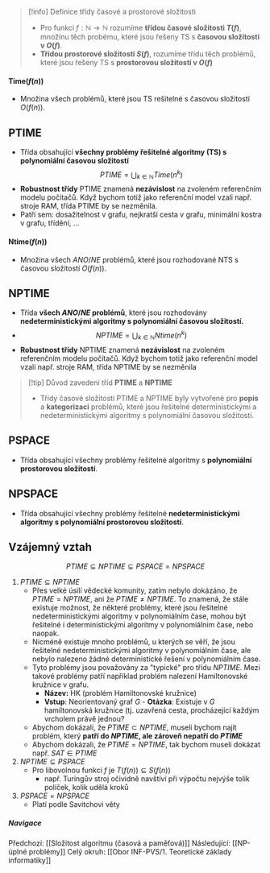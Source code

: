 >[!info] Definice třídy časové a prostorové složitosti
>- Pro funkci $f: \mathbb{N} \rightarrow \mathbb{N}$ rozumíme **třídou časové složitosti $T(f)$**, množinu těch probému, které jsou řešeny TS s **časovou složitostí v $O(f)$**.
>- **Třídou prostorové složitosti $S(f)$**, rozumíme třídu těch problémů, které jsou řešeny TS s **prostorovou složitostí v $O(f)$**

#### Time$(f(n))$
- Množina všech problémů, které jsou TS rešitelné s časovou složitostí $O(f(n))$.

## PTIME
- Třída obsahující **všechny problémy řešitelné algoritmy (TS) s polynomiální časovou složitostí** $$PTIME = \bigcup_{k \in \mathbb{N}} Time(n^{k})$$
- **Robustnost třídy** PTIME znamená **nezávislost** na zvoleném referenčním modelu počítačů. Když bychom totiž jako referenční model vzali např. stroje RAM, třída PTIME by se nezměnila.
- Patří sem: dosažitelnost v grafu, nejkratší cesta v grafu, minimální kostra v grafu, třídění, ...

#### Ntime$(f(n))$
- Množina všech $ANO/NE$ problémů, které jsou rozhodované NTS s časovou složitostí $O(f(n))$. 

## NPTIME
- Třída **všech $ANO/NE$ problémů**, které jsou rozhodovány **nedeterministickými algoritmy s polynomiální časovou složitostí.**
- $$NPTIME = \bigcup_{k \in \mathbb{N}} Ntime(n^k) $$
- **Robustnost třídy** NPTIME znamená **nezávislost** na zvoleném referenčním modelu počítačů. Když bychom totiž jako referenční model vzali např. stroje RAM, třída NPTIME by se nezměnila

>[!tip] Důvod zavedení tříd **PTIME** a **NPTIME**
>- Třídy časové složitosti PTIME a NPTIME byly vytvořené pro **popis** a **kategorizaci** problémů, které jsou řešitelné deterministickými a nedeterministickými algoritmy s polynomiální časovou složitostí.

## PSPACE
- Třída obsahující všechny problémy řešitelné algoritmy s **polynomiální prostorovou složitostí**.
## NPSPACE
- Třída obsahující všechny problémy řešitelné **nedeterministickými algoritmy s polynomiální prostorovou složitostí**.

## Vzájemný vztah
$$PTIME \subseteq NPTIME \subseteq PSPACE = NPSPACE$$
1. $PTIME \subseteq NPTIME$
	- Přes velké úsilí vědecké komunity, zatím nebylo dokázáno, že $PTIME = NPTIME$, ani že $PTIME \neq NPTIME$. To znamená, že stále existuje možnost, že některé problémy, které jsou řešitelné nedeterministickými algoritmy v polynomiálním čase, mohou být řešitelné i deterministickými algoritmy v polynomiálním čase, nebo naopak.
	- Nicméně existuje mnoho problémů, u kterých se věří, že jsou řešitelné nedeterministickými algoritmy v polynomiálním čase, ale nebylo nalezeno žádné deterministické řešení v polynomiálním čase.
	- Tyto problémy jsou považovány za "typické" pro třídu $NPTIME$. Mezi takové problémy patří například problém nalezení Hamiltonovské kružnice v grafu.
		- **Název:** HK (problém Hamiltonovské kružnice)
		-  **Vstup**: Neorientovaný graf $G$
		  - **Otázka**: Existuje v $G$ hamiltonovská kružnice (tj. uzavřená cesta, procházející každým vrcholem právě jednou?
	- Abychom dokázali, že $PTIME \subset NPTIME$, museli bychom najít problém, který **patří do $NPTIME$, ale zároveň nepatří do $PTIME$**
	- Abychom dokázali, že $PTIME = NPTIME$, tak bychom museli dokázat např. $SAT \in PTIME$
2. $NPTIME \subseteq PSPACE$
	- Pro libovolnou funkci $f$ je $T(f(n)) \subseteq S(f(n))$
		- např. Turingův stroj očividně navštíví při výpočtu nejvýše tolik políček, kolik udělá kroků
3. $PSPACE = NPSPACE$
	- Platí podle Savitchovi věty

##### Navigace
Předchozí:  [[Složitost algoritmu (časová a paměťová)]]
Následující: [[NP-úplné problémy]]
Celý okruh: [[Obor INF-PVS/1. Teoretické základy informatiky]]